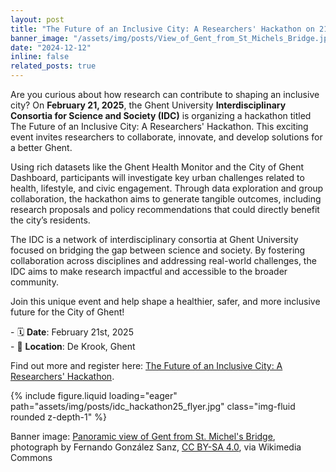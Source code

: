 ```yaml
---
layout: post
title: "The Future of an Inclusive City: A Researchers' Hackathon on 21/02/2025"
banner_image: "/assets/img/posts/View_of_Gent_from_St_Michels_Bridge.jpg"
date: "2024-12-12"
inline: false
related_posts: true
---
```


Are you curious about how research can contribute to shaping an inclusive city? On **February 21, 2025**, the Ghent University **Interdisciplinary Consortia for Science and Society (IDC)** is organizing a hackathon titled The Future of an Inclusive City: A Researchers' Hackathon. This exciting event invites researchers to collaborate, innovate, and develop solutions for a better Ghent.

<div class="row mt-3">
  <!-- Text Column -->
  <div class="col-md-6">
    <p>Using rich datasets like the Ghent Health Monitor and the City of Ghent Dashboard, participants will investigate key urban challenges related to health, lifestyle, and civic engagement. Through data exploration and group collaboration, the hackathon aims to generate tangible outcomes, including research proposals and policy recommendations that could directly benefit the city’s residents.</P>
    <p>The IDC is a network of interdisciplinary consortia at Ghent University focused on bridging the gap between science and society. By fostering collaboration across disciplines and addressing real-world challenges, the IDC aims to make research impactful and accessible to the broader community.</p>
    <p>Join this unique event and help shape a healthier, safer, and more inclusive future for the City of Ghent!</p>

<p>- 🗓️ <strong>Date</strong>: February 21st, 2025<br>
- 📍 <strong>Location</strong>: De Krook, Ghent</p>

<p>Find out more and register here: <a href="https://event.ugent.be/registration/event/8cfce49d-63f5-4630-adc6-cdc81776eedb" target="_blank">The Future of an Inclusive City: A Researchers' Hackathon</a>.</p>
  </div>

  <!-- Image Column -->
  <div class="col-md-6 mt-3 mt-md-0">
    {% include figure.liquid loading="eager" path="assets/img/posts/idc_hackathon25_flyer.jpg" class="img-fluid rounded z-depth-1" %}
  </div>
</div>


Banner image: [Panoramic view of Gent from St. Michel's Bridge](https://commons.wikimedia.org/wiki/File:View_of_Gent_from_St._Michel%27s_Bridge.jpg#/media/File:View_of_Gent_from_St._Michel's_Bridge.jpg), photograph by Fernando González Sanz, [CC BY-SA 4.0](https://creativecommons.org/licenses/by-sa/4.0), via Wikimedia Commons
